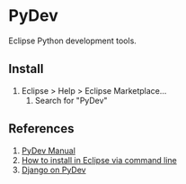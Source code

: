 # PyDev

Eclipse Python development tools.

## Install

1. Eclipse > Help > Eclipse Marketplace...
    1. Search for "PyDev"

## References

1. [PyDev Manual](http://pydev.org/manual.html)
1. [How to install in Eclipse via command line](http://stackoverflow.com/questions/15262572/how-to-install-list-of-eclipse-plugins-from-a-script)
1. [Django on PyDev](http://pydev.org/manual_adv_django.html)

